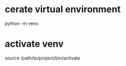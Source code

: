 # cerate virtual environment

python -m venv <project-name>

# activate venv

source /path/to/project/bin/activate
